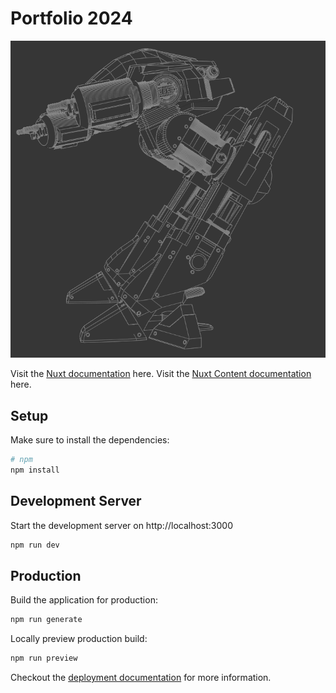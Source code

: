 # Portfolio 2024

![Alt text](https://github.com/mrhorrocks/portfolio24/blob/main/public/img/homepage/ed209.gif?raw=true "Title")

Visit the [Nuxt documentation](https://nuxt.com/) here.
Visit the [Nuxt Content documentation](https://content.nuxt.com/) here.

## Setup

Make sure to install the dependencies:

```bash
# npm
npm install
```

## Development Server

Start the development server on http://localhost:3000

```bash
npm run dev
```

## Production

Build the application for production:

```bash
npm run generate
```

Locally preview production build:

```bash
npm run preview
```

Checkout the [deployment documentation](https://nuxt.com/docs/getting-started/deployment) for more information.
